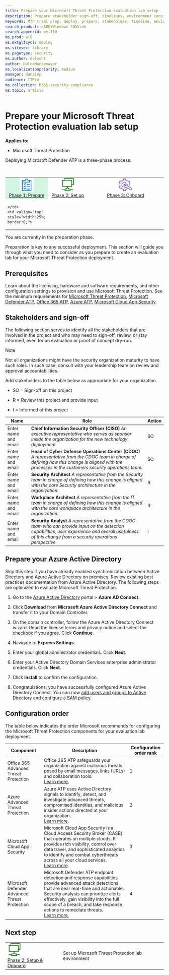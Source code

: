 ```yaml
---
title: Prepare your Microsoft Threat Protection evaluation lab setup
description: Prepare stakeholder sign-off, timelines, environment considerations, and adoption order when setting up your Microsoft Threat Protection evaluation lab
keywords: MTP trial prep, deploy, prepare, stakeholder, timeline, environment, endpoint, server, management, adoption
search.product: eADQiWindows 10XVcnh
search.appverid: met150
ms.prod: w10
ms.mktglfcycl: deploy
ms.sitesec: library
ms.pagetype: security
ms.author: dolmont
author: DulceMontemayor
ms.localizationpriority: medium
manager: dansimp
audience: ITPro
ms.collection: M365-security-compliance 
ms.topic: article 
---
```


# Prepare your Microsoft Threat Protection evaluation lab setup

**Applies to:**
- Microsoft Threat Protection


Deploying Microsoft Defender ATP is a three-phase process:

<br>
<table border="0" width="100%" align="center">
  <tr style="text-align:center;">
    <td align="center" style="width:25%; border:0;" bgcolor="#d5f5e3">
      <a href= "https://docs.microsoft.com/microsoft-365/security/mtp/prepare-mtpeval"> 
        <img src="../../media/prepare.png" alt="Prepare your Microsoft Threat Protection evaluation lab" title="Prepare your Microsoft Threat Protection evaluation lab" />
      <br/>Phase 1: Prepare </a><br>
    </td>
     <td align="center"  >
      <a href="https://docs.microsoft.com/microsoft-365/security/mtp/setup-mtpeval">
        <img src="../../media/setup.png" alt="Set up your Microsoft Threat Protection evaluation lab" title="Setup the Microsoft Threat Protection evaluation lab" />
      <br/>Phase 2: Set up </a><br>
        </td>
    <td align="center">
      <a href="https://docs.microsoft.com/microsoft-365/security/mtp/config-mtpeval">
        <img src="../../media/onboard.png" alt="Configure each Microsoft Threat Protection pillar" title="Configure each Microsoft Threat Protection pillar" />
      <br/>Phase 3: Onboard</a><br>
</td>
  </tr>
  <tr>
    <td style="width:25%; border:0;">
   
    </td>
    <td valign="top" style="width:25%; border:0;">
    
</td>
    <td valign="top" style="width:25%; border:0;">

</td>    
  </tr>
</table>

You are currently in the preparation phase.


Preparation is key to any successful deployment. This section will guide you through what you need to consider as you prepare to create an evaluation lab for your Microsoft Threat Protection deployment.

## Prerequisites
Learn about the licensing, hardware and software requirements, and other configuration settings to provision and use Microsoft Threat Protection. See the minimum requirements for [Microsoft Threat Protection](https://docs.microsoft.com/microsoft-365/security/mtp/prerequisites?view=o365-worldwide), [Microsoft Defender ATP](https://docs.microsoft.com/windows/security/threat-protection/microsoft-defender-atp/minimum-requirements), [Office 365 ATP](https://docs.microsoft.com/office365/servicedescriptions/office-365-advanced-threat-protection-service-description), [Azure ATP](https://docs.microsoft.com/azure-advanced-threat-protection/atp-prerequisites), [Microsoft Cloud App Security](https://docs.microsoft.com/azure-advanced-threat-protection/atp-prerequisites).

## Stakeholders and sign-off
The following section serves to identify all the stakeholders that are involved in the project and who may need to sign-off, review, or stay informed, even for an evaluation or proof of concept dry-run.

>[!NOTE]
>Not all organizations might have the security organization maturity to have such roles. In such case, consult with your leadership team on review and approval accountabilities.

Add stakeholders
to the table below as appropriate for your organization.

-   SO = Sign-off on this project

-   R = Review this project and provide input

-   I = Informed of this project

| Name                 | Role                                                                                                                                                                                                          | Action |
|----------------------|---------------------------------------------------------------------------------------------------------------------------------------------------------------------------------------------------------------|--------|
| Enter name and email | **Chief Information Security Officer (CISO)** *An executive representative who serves as sponsor inside the organization for the new technology deployment.*                                                  | SO     |
| Enter name and email | **Head of Cyber Defense Operations Center (CDOC)** *A representative from the CDOC team in charge of defining how this change is aligned with the processes in the customers security operations team.*       | SO     |
| Enter name and email | **Security Architect** *A representative from the Security team in charge of defining how this change is aligned with the core Security architecture in the organization.*                         | R      |
| Enter name and email | **Workplace Architect** *A representative from the IT team in charge of defining how this change is aligned with the core workplace architecture in the organization.*                             | R      |
| Enter name and email | **Security Analyst** *A representative from the CDOC team who can provide input on the detection capabilities, user experience and overall usefulness of this change from a security operations perspective.* | I      |

## Prepare your Azure Active Directory
Skip this step if you have already enabled synchronization between Active Directory and Azure Active Directory on premises. Review existing best practices documentation from Azure Active Directory. The following steps are optimized to evaluate Microsoft Threat Protection.

1. Go to the [Azure Active Directory](https://portal.azure.com/#blade/Microsoft_AAD_IAM/ActiveDirectoryMenuBlade) portal > **Azure AD Connect**. 
 
2. Click **Download** from **Microsoft Azure Active Directory Connect** and transfer it to your Domain Controller.
 
3. On the domain controller, follow the Azure Active Directory Connect wizard. Read the license terms and privacy notice and select the checkbox if you agree. Click **Continue**.
 
4. Navigate to **Express Settings**.
 
5. Enter your global administrator credentials. Click **Next**.
 
6. Enter your Active Directory Domain Services enterprise administrator credentials. Click **Next**.
 
7. Click **Install** to confirm the configuration.
 
8. Congratulations, you have successfully configured Azure Active Directory Connect. You can now [add users and groups to Active Directory](https://docs.microsoft.com/azure-advanced-threat-protection/atp-playbook-setup-lab#bkmk_hydrate) and [configure a SAM policy](https://docs.microsoft.com/azure-advanced-threat-protection/atp-playbook-setup-lab#configure-sam-r-capabilities-from-contosodc).  


## Configuration order
The table below indicates the order Microsoft recommends for configuring the Microsoft Threat Protection components for your evaluation lab deployment.

| Component                               | Description                                                                                                                                                                                                                                                                                                                                                                                                                                                                                                                                                                                                                                                                                              | Configuration order rank |
|-----------------------------------------|----------------------------------------------------------------------------------------------------------------------------------------------------------------------------------------------------------------------------------------------------------------------------------------------------------------------------------------------------------------------------------------------------------------------------------------------------------------------------------------------------------------------------------------------------------------------------------------------------------------------------------------------------------------------------------------------------------|---------------------|
| Office 365 Advanced Threat Protection| Office 365 ATP safeguards your organization against malicious threats posed by email messages, links (URLs) and collaboration tools. <br> [Learn more.](https://docs.microsoft.com/microsoft-365/security/office-365-security/office-365-atp?view=o365-worldwide)                                                                                                                                                                                                                                             | 1                   |
|Azure Advanced Threat Protection|Azure ATP uses Active Directory signals to identify, detect, and investigate advanced threats, compromised identities, and malicious insider actions directed at your organization. <br> [Learn more](https://docs.microsoft.com/azure-advanced-threat-protection/).| 2 |
|Microsoft Cloud App Security| Microsoft Cloud App Security is a Cloud Access Security Broker (CASB) that operates on multiple clouds. It provides rich visibility, control over data travel, and sophisticated analytics to identify and combat cyberthreats across all your cloud services. <br> [Learn more](https://docs.microsoft.com/cloud-app-security/).                                                                                                                                                                                                                                                                                                                                                                       |3                   |
|Microsoft Defender Advanced Threat Protection | Microsoft Defender ATP endpoint detection and response capabilities provide advanced attack detections that are near real-time and actionable. Security analysts can prioritize alerts effectively, gain visibility into the full scope of a breach, and take response actions to remediate threats. <br> [Learn more.](https://docs.microsoft.com/windows/security/threat-protection/microsoft-defender-atp/microsoft-defender-advanced-threat-protection)                                     |4                   |                                                                                                                                                                                                                                    


## Next step
|||
|:-------|:-----|
|![Phase 2: Setup & Onboard](../../media/setup.png) <br>[Phase 2: Setup & Onboard](setup-mtpeval.md) | Set up Microsoft Threat Protection lab environment

